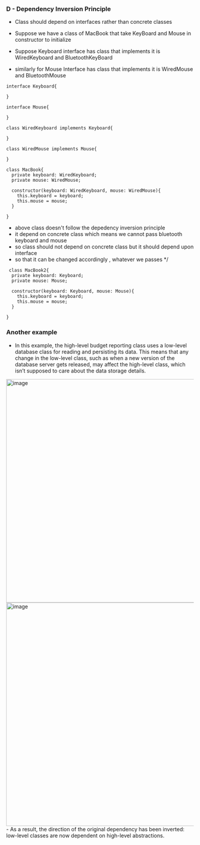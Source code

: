 ### D -  Dependency Inversion Principle

* Class should depend on interfaces rather than concrete classes 

 * Suppose we have a class of MacBook that take KeyBoard and Mouse in constructor to initialize 
 * Suppose Keyboard interface has class that implements it is WiredKeyboard and BluetoothKeyBoard
 * similarly for Mouse Interface has class that implements it is WiredMouse and BluetoothMouse

```
interface Keyboard{

}

interface Mouse{

}

class WiredKeyboard implements Keyboard{

}

class WiredMouse implements Mouse{

}

class MacBook{
  private keyboard: WiredKeyboard;
  private mouse: WiredMouse;

  constructor(keyboard: WiredKeyboard, mouse: WiredMouse){
    this.keyboard = keyboard;
    this.mouse = mouse;
  }

}
```

 * above class doesn't follow the depedency inversion principle
 * it depend on concrete class which means we cannot pass bluetooth keyboard and mouse 
 * so class should not depend on concrete class but it should depend upon interface 
 * so that it can be changed accordingly , whatever we passes
 */
```
 class MacBook2{
  private keyboard: Keyboard;
  private mouse: Mouse;

  constructor(keyboard: Keyboard, mouse: Mouse){
    this.keyboard = keyboard;
    this.mouse = mouse;
  }

}
```

### Another example
- In this example, the high-level budget reporting class uses a low-level database class for reading and persisting its data. This means that any change in the low-level class, such as when a new version of the database server gets released, may affect the high-level class, which isn’t supposed to care about the data storage details.
<img width="600" alt="image" src="https://github.com/user-attachments/assets/b9c0ffa0-6c7f-4386-9966-6739be026c35">
<img width="600" alt="image" src="https://github.com/user-attachments/assets/1ea1fbe1-752b-409a-b79e-a4a4dfaa75be">
- As a result, the direction of the original dependency has been inverted: low-level classes are now dependent on high-level abstractions.
